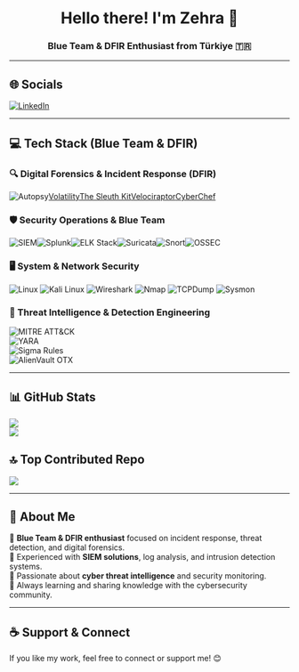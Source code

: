 <h1 align="center">Hello there! I'm Zehra 👋</h1>
<h3 align="center">Blue Team & DFIR Enthusiast from Türkiye 🇹🇷</h3>

---

## 🌐 Socials  
[![LinkedIn](https://img.shields.io/badge/LinkedIn-%230077B5.svg?logo=linkedin&logoColor=white)](https://linkedin.com/in/zehrakolsuz)  

---

## 💻 Tech Stack (Blue Team & DFIR)  
### 🔍 Digital Forensics & Incident Response (DFIR)  
![Autopsy](https://img.shields.io/badge/Autopsy-003366?style=for-the-badge&logo=autopsy&logoColor=white)[Volatility](https://img.shields.io/badge/Volatility-000000?style=for-the-badge&logo=volatility&logoColor=white)[The Sleuth Kit](https://img.shields.io/badge/The_Sleuth_Kit-800000?style=for-the-badge&logoColor=white)[Velociraptor](https://img.shields.io/badge/Velociraptor-1B5E20?style=for-the-badge&logoColor=white)[CyberChef](https://img.shields.io/badge/CyberChef-1976D2?style=for-the-badge&logoColor=white)  

### 🛡️ Security Operations & Blue Team  
![SIEM](https://img.shields.io/badge/SIEM-0078D7?style=for-the-badge&logoColor=white)![Splunk](https://img.shields.io/badge/Splunk-%23000000.svg?style=for-the-badge&logo=splunk&logoColor=white)![ELK Stack](https://img.shields.io/badge/ELK_Stack-005571?style=for-the-badge&logo=elastic-stack&logoColor=white)![Suricata](https://img.shields.io/badge/Suricata-FC4C02?style=for-the-badge&logoColor=white)![Snort](https://img.shields.io/badge/Snort-FF3366?style=for-the-badge&logo=snort&logoColor=white)![OSSEC](https://img.shields.io/badge/OSSEC-3F51B5?style=for-the-badge&logoColor=white)  

### 🖥️ System & Network Security  
![Linux](https://img.shields.io/badge/Linux-FCC624?style=for-the-badge&logo=linux&logoColor=black)  ![Kali Linux](https://img.shields.io/badge/Kali_Linux-557C94?style=for-the-badge&logo=kali-linux&logoColor=white)  ![Wireshark](https://img.shields.io/badge/Wireshark-1679A7?style=for-the-badge&logo=wireshark&logoColor=white)  ![Nmap](https://img.shields.io/badge/Nmap-00457C?style=for-the-badge&logo=nmap&logoColor=white)  ![TCPDump](https://img.shields.io/badge/TCPDump-0088CC?style=for-the-badge&logoColor=white)  ![Sysmon](https://img.shields.io/badge/Sysmon-FF5733?style=for-the-badge&logoColor=white)  

### 🔐 Threat Intelligence & Detection Engineering  
![MITRE ATT&CK](https://img.shields.io/badge/MITRE_ATT&CK-DD0000?style=for-the-badge&logoColor=white)  
![YARA](https://img.shields.io/badge/YARA-5A3E85?style=for-the-badge&logoColor=white)  
![Sigma Rules](https://img.shields.io/badge/Sigma_Rules-00BFFF?style=for-the-badge&logoColor=white)  
![AlienVault OTX](https://img.shields.io/badge/AlienVault_OTX-008FBC?style=for-the-badge&logoColor=white)  

---

## 📊 GitHub Stats  
![](https://github-readme-streak-stats.herokuapp.com/?user=zehrakolsuz&theme=dark&hide_border=false)  
![](https://github-readme-stats.vercel.app/api/top-langs/?username=zehrakolsuz&theme=dark&hide_border=false&include_all_commits=true&count_private=false&layout=compact)  

## 🔝 Top Contributed Repo  
![](https://github-contributor-stats.vercel.app/api?username=zehrakolsuz&limit=5&theme=radical&combine_all_yearly_contributions=true)  

---

## 🚀 About Me  
🔹 **Blue Team & DFIR enthusiast** focused on incident response, threat detection, and digital forensics.  
🔹 Experienced with **SIEM solutions**, log analysis, and intrusion detection systems.  
🔹 Passionate about **cyber threat intelligence** and security monitoring.  
🔹 Always learning and sharing knowledge with the cybersecurity community.  

---

## ☕ Support & Connect  
If you like my work, feel free to connect or support me! 😊  
